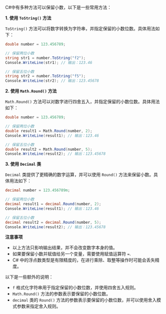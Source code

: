 C#中有多种方法可以保留小数，以下是一些常用方法：

**1. 使用 `ToString()` 方法**

`ToString()` 方法可以将数字转换为字符串，并指定保留的小数位数。具体用法如下：

```C#
double number = 123.456789;

// 保留两位小数
string str1 = number.ToString("f2");
Console.WriteLine(str1); // 输出：123.46

// 保留五位小数
string str2 = number.ToString("f5");
Console.WriteLine(str2); // 输出：123.45678
```

**2. 使用 `Math.Round()` 方法**

`Math.Round()` 方法可以对数字进行四舍五入，并指定保留的小数位数。具体用法如下：

```C#
double number = 123.456789;

// 保留两位小数
double result1 = Math.Round(number, 2);
Console.WriteLine(result1); // 输出：123.46

// 保留五位小数
double result2 = Math.Round(number, 5);
Console.WriteLine(result2); // 输出：123.45678
```

**3. 使用 `Decimal` 类**

`Decimal` 类提供了更精确的数字运算，并可以使用 `Round()` 方法来保留小数。具体用法如下：

```C#
decimal number = 123.456789m;

// 保留两位小数
decimal result1 = decimal.Round(number, 2);
Console.WriteLine(result1); // 输出：123.46

// 保留五位小数
decimal result2 = decimal.Round(number, 5);
Console.WriteLine(result2); // 输出：123.45678
```

**注意事项**

- 以上方法只影响输出结果，并不会改变数字本身的值。
- 如果要保留小数并赋值给另一个变量，需要使用赋值运算符 `=`.
- C# 中的浮点数类型是有限精度的，在进行乘除、取整等操作时可能会丢失精度。

以下是一些额外的说明：

- `f` 格式化字符串用于指定保留的小数位数，并使用四舍五入规则。
- `Math.Round()` 方法的参数表示要保留的小数位数。
- `decimal` 类的 `Round()` 方法的参数表示要保留的小数位数，并可以使用舍入模式参数来指定舍入规则。
